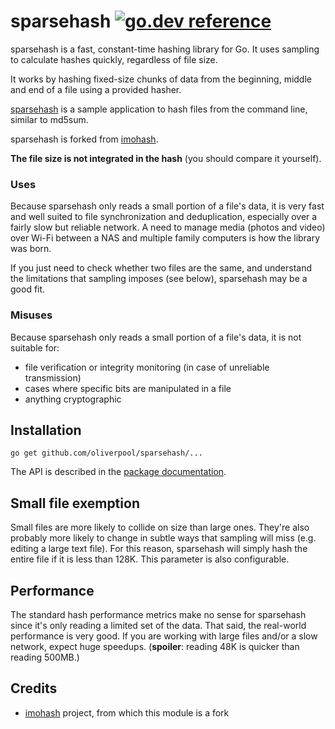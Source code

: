 # sparsehash [![go.dev reference](https://img.shields.io/badge/go.dev-reference-007d9c?logo=go&logoColor=white&style=flat-square)](https://pkg.go.dev/github.com/oliverpool/sparsehash)

sparsehash is a fast, constant-time hashing library for Go. It uses sampling to calculate hashes quickly, regardless of file size.

It works by hashing fixed-size chunks of data from the beginning, middle and end of a file using a provided hasher.

[sparsehash](https://github.com/oliverpool/sparsehash/blob/master/cmd/sparsehash/main.go) is
a sample application to hash files from the command line, similar to md5sum.

sparsehash is forked from [imohash](https://github.com/kalafut/imohash).

**The file size is not integrated in the hash** (you should compare it yourself).

### Uses

Because sparsehash only reads a small portion of a file's data, it is very fast and
well suited to file synchronization and deduplication, especially over a fairly
slow but reliable network. A need to manage media (photos and video) over Wi-Fi between a NAS
and multiple family computers is how the library was born.

If you just need to check whether two files are the same, and understand the
limitations that sampling imposes (see below), sparsehash may be a good fit.

### Misuses

Because sparsehash only reads a small portion of a file's data, it is not suitable
for:

- file verification or integrity monitoring (in case of unreliable transmission)
- cases where specific bits are manipulated in a file
- anything cryptographic

## Installation

`go get github.com/oliverpool/sparsehash/...`

The API is described in the [package documentation](https://pkg.go.dev/github.com/oliverpool/sparsehash).


## Small file exemption
Small files are more likely to collide on size than large ones. They're also
probably more likely to change in subtle ways that sampling will miss (e.g.
editing a large text file). For this reason, sparsehash will simply hash the entire
file if it is less than 128K. This parameter is also configurable.

## Performance
The standard hash performance metrics make no sense for sparsehash since it's only
reading a limited set of the data. That said, the real-world performance is
very good. If you are working with large files and/or a slow network,
expect huge speedups. (**spoiler**: reading 48K is quicker than reading 500MB.)

## Credits
*  [imohash](https://github.com/kalafut/imohash) project, from which this module is a fork
